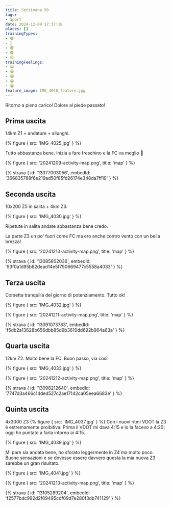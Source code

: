 ```yaml
---
title: Settimana 50
tags:
- Sport
date: 2024-12-09 17:37:18
places: []
trainingTypes:
- 🟢
- 🔴
- 🟢
- 🟢
- 🟡
trainingFeelings:
- 😀
- 😀
- 😀
- 😀
- 😀
feature_image: IMG_4040_feature.jpg
---
```


Ritorno a pieno carico! Dolore al piede passato!
<!--more-->

## Prima uscita
14km Z1 + andature + allunghi.

{% figure { src: 'IMG_4025.jpg' } %}

Tutto abbastanza bene. Inizia a fare freschino e la FC va meglio 😬

{% figure { src: '20241209-activity-map.png', title: 'map' } %}

{% strava { id: '13077003056', embedId: '366835788f6e219ad50f85fd26174e348da7ff19' } %}

## Seconda uscita
10x200 Z5 in salita + 4km Z3.

{% figure { src: 'IMG_4030.jpg' } %}

Ripetute in salita andate abbastanza bene credo. 

La parte Z3 un po' fuori come FC ma ero anche contro vento con un bella brezza!

{% figure { src: '20241210-activity-map.png', title: 'map' } %}

{% strava { id: '13085802036', embedId: '93f0a1d95b82dead14e5f790669477c5558a4033' } %}

## Terza uscita
Corsetta tranquilla del giorno di potenziamento. Tutto ok!

{% figure { src: 'IMG_4032.jpg' } %}

{% figure { src: '20241211-activity-map.png', title: 'map' } %}

{% strava { id: '13091073783', embedId: 'f5db2a13628b656dbb85d9b3610dd692b964a63a' } %}

## Quarta uscita
12km Z2. Molto bene la FC. Buon passo, via così!

{% figure { src: 'IMG_4033.jpg' } %}

{% figure { src: '20241212-activity-map.png', title: 'map' } %}

{% strava { id: '13098212640', embedId: '7747d3a466c14ded527c2ae17142ca05eea6683e' } %}

## Quinta uscita
4x3000 Z3
{% figure { src: 'IMG_4037.jpg' } %}
Con i nuovi ritmi VDOT la Z3 è estremamente proibitiva. Prima il VDOT mi dava 4:15 e io la facevo a 4:20; oggi ho puntato a farla intorno ai 4:15.

{% figure { src: 'IMG_4039.jpg' } %}

Mi pare sia andata bene, ho sforato leggermente in Z4 ma molto poco. Buone sensazioni e se dovesse essere davvero questa la mia nuova Z3 sarebbe un gran risultato.

{% figure { src: 'IMG_4041.jpg' } %}

{% figure { src: '20241213-activity-map.png', title: 'map' } %}

{% strava { id: '13105289204', embedId: 'f2577bdc992d2f09495cdf09d7e280f3db741129' } %}